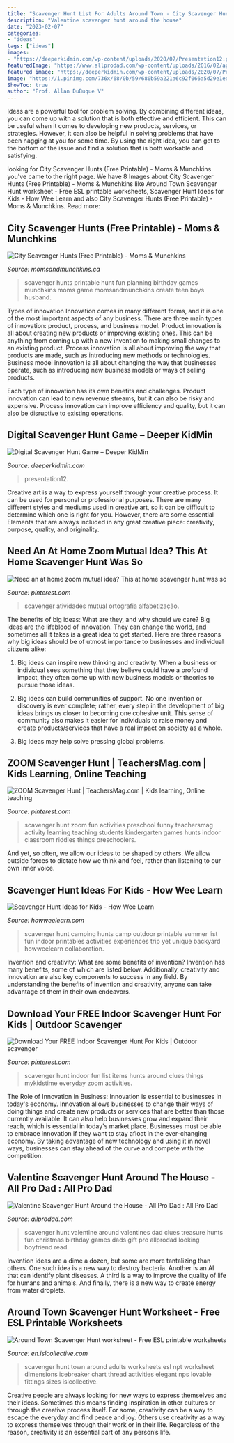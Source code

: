```yaml
---
title: "Scavenger Hunt List For Adults Around Town - City Scavenger Hunts (free Printable)"
description: "Valentine scavenger hunt around the house"
date: "2023-02-07"
categories:
- "ideas"
tags: ["ideas"]
images:
- "https://deeperkidmin.com/wp-content/uploads/2020/07/Presentation12.png"
featuredImage: "https://www.allprodad.com/wp-content/uploads/2016/02/apd-hhgregg-valentine-scavenger-hunt-600w.jpg"
featured_image: "https://deeperkidmin.com/wp-content/uploads/2020/07/Presentation12.png"
image: "https://i.pinimg.com/736x/68/0b/59/680b59a221a6c92f066a5d29e1ed55ac.jpg"
ShowToc: true
author: "Prof. Allan DuBuque V"
---
```



Ideas are a powerful tool for problem solving. By combining different ideas, you can come up with a solution that is both effective and efficient. This can be useful when it comes to developing new products, services, or strategies. However, it can also be helpful in solving problems that have been nagging at you for some time. By using the right idea, you can get to the bottom of the issue and find a solution that is both workable and satisfying.

	

		
looking for City Scavenger Hunts (Free Printable) - Moms &amp; Munchkins you've came to the right page. We have 8 Images about City Scavenger Hunts (Free Printable) - Moms &amp; Munchkins like Around Town Scavenger Hunt worksheet - Free ESL printable worksheets, Scavenger Hunt Ideas for Kids - How Wee Learn and also City Scavenger Hunts (Free Printable) - Moms &amp; Munchkins. Read more:
		
    
## City Scavenger Hunts (Free Printable) - Moms &amp; Munchkins

<img loading=lazy src="https://www.momsandmunchkins.ca/wp-content/uploads/2013/07/city-scavenger-hunts.png" onerror="this.onerror=null;this.src='https://tse1.mm.bing.net/th?id=OIP.D7MNwaahiTti3VB8KOCOawHaH2&amp;pid=15.1';" alt="City Scavenger Hunts (Free Printable) - Moms &amp; Munchkins">

_Source: momsandmunchkins.ca_

>scavenger hunts printable hunt fun planning birthday games munchkins moms game momsandmunchkins create teen boys husband. 

	

Types of innovation
Innovation comes in many different forms, and it is one of the most important aspects of any business. There are three main types of innovation: product, process, and business model.
Product innovation is all about creating new products or improving existing ones. This can be anything from coming up with a new invention to making small changes to an existing product. Process innovation is all about improving the way that products are made, such as introducing new methods or technologies. Business model innovation is all about changing the way that businesses operate, such as introducing new business models or ways of selling products.

Each type of innovation has its own benefits and challenges. Product innovation can lead to new revenue streams, but it can also be risky and expensive. Process innovation can improve efficiency and quality, but it can also be disruptive to existing operations.

    
## Digital Scavenger Hunt Game – Deeper KidMin

<img loading=lazy src="https://deeperkidmin.com/wp-content/uploads/2020/07/Presentation12.png" onerror="this.onerror=null;this.src='https://tse3.mm.bing.net/th?id=OIP.Z6EpDtIMBKnlzc_COzmByAHaFj&amp;pid=15.1';" alt="Digital Scavenger Hunt Game – Deeper KidMin">

_Source: deeperkidmin.com_

>presentation12. 

	

Creative art is a way to express yourself through your creative process. It can be used for personal or professional purposes. There are many different styles and mediums used in creative art, so it can be difficult to determine which one is right for you. However, there are some essential Elements that are always included in any great creative piece: creativity, purpose, quality, and originality.

    
## Need An At Home Zoom Mutual Idea? This At Home Scavenger Hunt Was So

<img loading=lazy src="https://i.pinimg.com/originals/a3/45/1c/a3451ce315acd6a0b2e36cc6db4ea46a.png" onerror="this.onerror=null;this.src='https://tse2.mm.bing.net/th?id=OIP.l5hQ_AK4C_3Z5mee8NtGwwHaKe&amp;pid=15.1';" alt="Need an at home zoom mutual idea? This at home scavenger hunt was so">

_Source: pinterest.com_

>scavenger atividades mutual ortografia alfabetização. 

	

The benefits of big ideas: What are they, and why should we care?
Big ideas are the lifeblood of innovation. They can change the world, and sometimes all it takes is a great idea to get started. Here are three reasons why big ideas should be of utmost importance to businesses and individual citizens alike: 
1) Big ideas can inspire new thinking and creativity. When a business or individual sees something that they believe could have a profound impact, they often come up with new business models or theories to pursue those ideas. 

2) Big ideas can build communities of support. No one invention or discovery is ever complete; rather, every step in the development of big ideas brings us closer to becoming one cohesive unit. This sense of community also makes it easier for individuals to raise money and create products/services that have a real impact on society as a whole. 

3) Big ideas may help solve pressing global problems.

    
## ZOOM Scavenger Hunt | TeachersMag.com | Kids Learning, Online Teaching

<img loading=lazy src="https://i.pinimg.com/736x/68/0b/59/680b59a221a6c92f066a5d29e1ed55ac.jpg" onerror="this.onerror=null;this.src='https://tse2.mm.bing.net/th?id=OIP.NtVE737_P_BTMo2KB7lhlQHaKd&amp;pid=15.1';" alt="ZOOM Scavenger Hunt | TeachersMag.com | Kids learning, Online teaching">

_Source: pinterest.com_

>scavenger hunt zoom fun activities preschool funny teachersmag activity learning teaching students kindergarten games hunts indoor classroom riddles things preschoolers. 

	

And yet, so often, we allow our ideas to be shaped by others. We allow outside forces to dictate how we think and feel, rather than listening to our own inner voice.

    
## Scavenger Hunt Ideas For Kids - How Wee Learn

<img loading=lazy src="https://www.howweelearn.com/wp-content/uploads/2019/09/ScavHunt-Experiences.jpg" onerror="this.onerror=null;this.src='https://tse2.mm.bing.net/th?id=OIP.dHCfYEQrZTGdLbFRs0PhKQHaKd&amp;pid=15.1';" alt="Scavenger Hunt Ideas for Kids - How Wee Learn">

_Source: howweelearn.com_

>scavenger hunt camping hunts camp outdoor printable summer list fun indoor printables activities experiences trip yet unique backyard howweelearn collaboration. 

	

Invention and creativity: What are some benefits of invention?
Invention has many benefits, some of which are listed below. Additionally, creativity and innovation are also key components to success in any field. By understanding the benefits of invention and creativity, anyone can take advantage of them in their own endeavors.

    
## Download Your FREE Indoor Scavenger Hunt For Kids | Outdoor Scavenger

<img loading=lazy src="https://i.pinimg.com/736x/5d/ee/91/5dee9136bc1600606ea1605e14a617d6.jpg" onerror="this.onerror=null;this.src='https://tse2.mm.bing.net/th?id=OIP.IT8VcwoNBc2u28EmgZ_VcwHaKe&amp;pid=15.1';" alt="Download Your FREE Indoor Scavenger Hunt For Kids | Outdoor scavenger">

_Source: pinterest.com_

>scavenger hunt indoor fun list items hunts around clues things mykidstime everyday zoom activities. 

	

The Role of Innovation in Business:
Innovation is essential to businesses in today's economy. Innovation allows businesses to change their ways of doing things and create new products or services that are better than those currently available. It can also help businesses grow and expand their reach, which is essential in today's market place.
Businesses must be able to embrace innovation if they want to stay afloat in the ever-changing economy. By taking advantage of new technology and using it in novel ways, businesses can stay ahead of the curve and compete with the competition.

    
## Valentine Scavenger Hunt Around The House - All Pro Dad : All Pro Dad

<img loading=lazy src="https://www.allprodad.com/wp-content/uploads/2016/02/apd-hhgregg-valentine-scavenger-hunt-600w.jpg" onerror="this.onerror=null;this.src='https://tse4.mm.bing.net/th?id=OIP.l3kSBafEIby5rd-znWtioAHaJl&amp;pid=15.1';" alt="Valentine Scavenger Hunt Around the House - All Pro Dad : All Pro Dad">

_Source: allprodad.com_

>scavenger hunt valentine around valentines dad clues treasure hunts fun christmas birthday games dads gift pro allprodad looking boyfriend read. 

	

Invention ideas are a dime a dozen, but some are more tantalizing than others. One such idea is a new way to destroy bacteria. Another is an AI that can identify plant diseases. A third is a way to improve the quality of life for humans and animals. And finally, there is a new way to create energy from water droplets.

    
## Around Town Scavenger Hunt Worksheet - Free ESL Printable Worksheets

<img loading=lazy src="https://en.islcollective.com/wuploads/preview_new/big_26763_around_town_scavenger_hunt_1.jpg" onerror="this.onerror=null;this.src='https://tse2.mm.bing.net/th?id=OIP.qpWPbXoyT8kJltaBUkTxrwHaKe&amp;pid=15.1';" alt="Around Town Scavenger Hunt worksheet - Free ESL printable worksheets">

_Source: en.islcollective.com_

>scavenger hunt town around adults worksheets esl npt worksheet dimensions icebreaker chart thread activities elegant nps lovable fittings sizes islcollective. 

	

Creative people are always looking for new ways to express themselves and their ideas. Sometimes this means finding inspiration in other cultures or through the creative process itself. For some, creativity can be a way to escape the everyday and find peace and joy. Others use creativity as a way to express themselves through their work or in their life. Regardless of the reason, creativity is an essential part of any person’s life.

